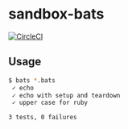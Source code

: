 # sandbox-bats

[![CircleCI](https://circleci.com/gh/kakakakakku/sandbox-bats/tree/master.svg?style=svg)](https://circleci.com/gh/kakakakakku/sandbox-bats/tree/master)

## Usage

```sh
$ bats *.bats
 ✓ echo
 ✓ echo with setup and teardown
 ✓ upper case for ruby

3 tests, 0 failures
```

